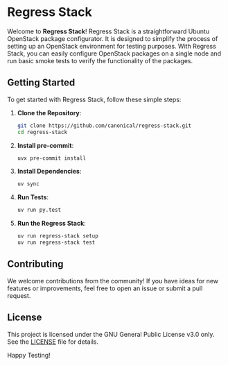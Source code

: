 # Regress Stack

Welcome to **Regress Stack**! Regress Stack is a straightforward Ubuntu OpenStack package configurator. It is designed to simplify the process of setting up an OpenStack environment for testing purposes. With Regress Stack, you can easily configure OpenStack packages on a single node and run basic smoke tests to verify the functionality of the packages.

## Getting Started

To get started with Regress Stack, follow these simple steps:

1. **Clone the Repository**:

   ```bash
   git clone https://github.com/canonical/regress-stack.git
   cd regress-stack
   ```

3. **Install pre-commit**:

   ```bash
   uvx pre-commit install
   ```

2. **Install Dependencies**:

   ```bash
   uv sync
   ```

3. **Run Tests**:

   ```bash
   uv run py.test
   ```

4. **Run the Regress Stack**:

   ```bash
   uv run regress-stack setup
   uv run regress-stack test
   ```

## Contributing

We welcome contributions from the community! If you have ideas for new features or improvements, feel free to open an issue or submit a pull request.

## License

This project is licensed under the GNU General Public License v3.0 only. See the [LICENSE](LICENSE) file for details.

Happy Testing!
